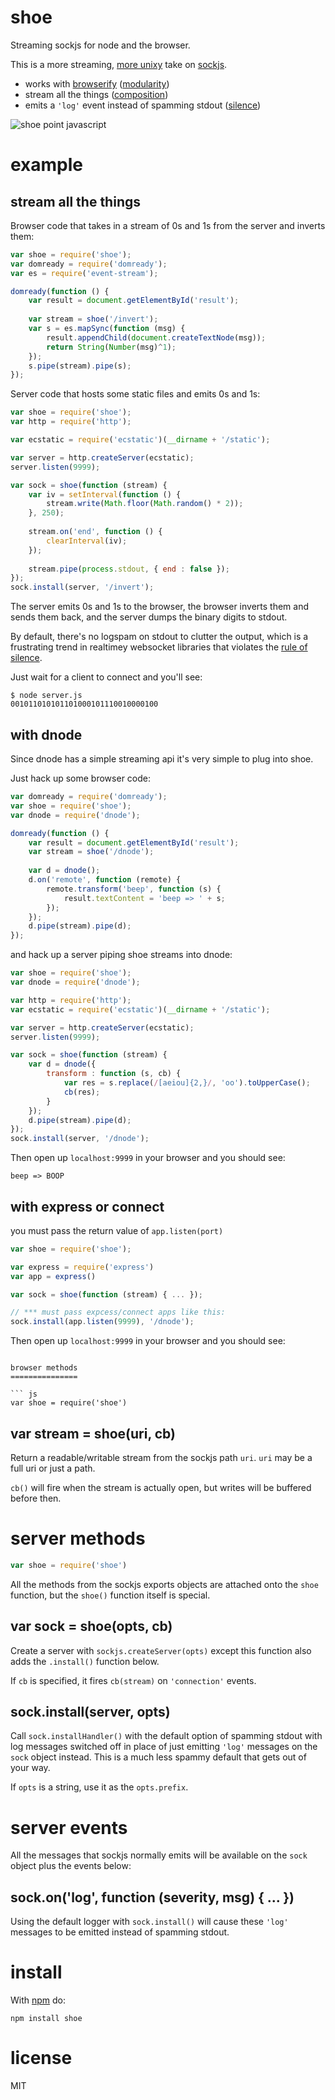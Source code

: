 shoe
====

Streaming sockjs for node and the browser.

This is a more streaming,
[more unixy](http://www.faqs.org/docs/artu/ch01s06.html)
take on [sockjs](https://github.com/sockjs/sockjs-node).

* works with [browserify](https://github.com/substack/node-browserify)
([modularity](http://www.faqs.org/docs/artu/ch01s06.html#id2877537))
* stream all the things
([composition](http://www.faqs.org/docs/artu/ch01s06.html#id2877684))
* emits a `'log'` event instead of spamming stdout
([silence](http://www.faqs.org/docs/artu/ch01s06.html#id2878450))

![shoe point javascript](http://substack.net/images/shoe.png)

example
=======

stream all the things
---------------------

Browser code that takes in a stream of 0s and 1s from the server and inverts
them:

``` js
var shoe = require('shoe');
var domready = require('domready');
var es = require('event-stream');

domready(function () {
    var result = document.getElementById('result');
    
    var stream = shoe('/invert');
    var s = es.mapSync(function (msg) {
        result.appendChild(document.createTextNode(msg));
        return String(Number(msg)^1);
    });
    s.pipe(stream).pipe(s);
});
```

Server code that hosts some static files and emits 0s and 1s:

``` js
var shoe = require('shoe');
var http = require('http');

var ecstatic = require('ecstatic')(__dirname + '/static');

var server = http.createServer(ecstatic);
server.listen(9999);

var sock = shoe(function (stream) {
    var iv = setInterval(function () {
        stream.write(Math.floor(Math.random() * 2));
    }, 250);
    
    stream.on('end', function () {
        clearInterval(iv);
    });
    
    stream.pipe(process.stdout, { end : false });
});
sock.install(server, '/invert');
```

The server emits 0s and 1s to the browser, the browser inverts them and sends
them back, and the server dumps the binary digits to stdout.

By default, there's no logspam on stdout to clutter the output, which is a
frustrating trend in realtimey websocket libraries that violates the
[rule of silence](http://www.faqs.org/docs/artu/ch01s06.html#id2878450).

Just wait for a client to connect and you'll see:

```
$ node server.js
001011010101101000101110010000100
```

with dnode
----------

Since dnode has a simple streaming api it's very simple to plug into shoe.

Just hack up some browser code:

``` js
var domready = require('domready');
var shoe = require('shoe');
var dnode = require('dnode');

domready(function () {
    var result = document.getElementById('result');
    var stream = shoe('/dnode');
    
    var d = dnode();
    d.on('remote', function (remote) {
        remote.transform('beep', function (s) {
            result.textContent = 'beep => ' + s;
        });
    });
    d.pipe(stream).pipe(d);
});
```
and hack up a server piping shoe streams into dnode:

``` js
var shoe = require('shoe');
var dnode = require('dnode');

var http = require('http');
var ecstatic = require('ecstatic')(__dirname + '/static');

var server = http.createServer(ecstatic);
server.listen(9999);

var sock = shoe(function (stream) {
    var d = dnode({
        transform : function (s, cb) {
            var res = s.replace(/[aeiou]{2,}/, 'oo').toUpperCase();
            cb(res);
        }
    });
    d.pipe(stream).pipe(d);
});
sock.install(server, '/dnode');
```

Then open up `localhost:9999` in your browser and you should see:

```
beep => BOOP
```

with express or connect
-----------------------

you must pass the return value of `app.listen(port)`

``` js
var shoe = require('shoe');

var express = require('express')
var app = express()

var sock = shoe(function (stream) { ... });

// *** must pass expcess/connect apps like this:
sock.install(app.listen(9999), '/dnode');
```

Then open up `localhost:9999` in your browser and you should see:


```

browser methods
===============

``` js
var shoe = require('shoe')
```

var stream = shoe(uri, cb)
--------------------------

Return a readable/writable stream from the sockjs path `uri`.
`uri` may be a full uri or just a path.

`cb()` will fire when the stream is actually open, but writes will be buffered
before then.

server methods
==============

``` js
var shoe = require('shoe')
```

All the methods from the sockjs exports objects are attached onto the `shoe`
function, but the `shoe()` function itself is special.

var sock = shoe(opts, cb)
-------------------------

Create a server with `sockjs.createServer(opts)` except this function also adds
the `.install()` function below.

If `cb` is specified, it fires `cb(stream)` on `'connection'` events.

sock.install(server, opts)
--------------------------

Call `sock.installHandler()` with the default option of spamming stdout with log
messages switched off in place of just emitting `'log'` messages
on the `sock` object instead. This is a much less spammy default that gets out
of your way.

If `opts` is a string, use it as the `opts.prefix`.

server events
=============

All the messages that sockjs normally emits will be available on the `sock`
object plus the events below:

sock.on('log', function (severity, msg) { ... })
------------------------------------------------

Using the default logger with `sock.install()` will cause these `'log'` messages
to be emitted instead of spamming stdout.

install
=======

With [npm](http://npmjs.org) do:

```
npm install shoe
```

license
=======

MIT
